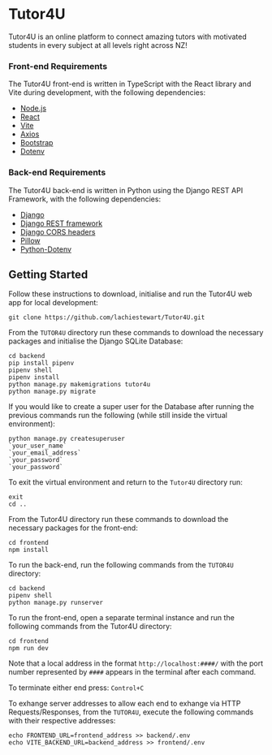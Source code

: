 # Tutor4U
Tutor4U is an online platform to connect amazing tutors with motivated students in every subject at all levels right across NZ!


### Front-end Requirements

The Tutor4U front-end is written in TypeScript with the React library and Vite during development, with the following dependencies:

+ [Node.js](https://nodejs.org/)
+ [React](https://facebook.github.io/react/)
+ [Vite](https://vitejs.dev/)
+ [Axios](https://axios-http.com/)
+ [Bootstrap](https://getbootstrap.com/)
+ [Dotenv](https://www.npmjs.com/package/dotenv)


### Back-end Requirements

The Tutor4U back-end is written in Python using the Django REST API Framework, with the following dependencies:

+ [Django](https://www.djangoproject.com/)
+ [Django REST framework](https://www.django-rest-framework.org/)
+ [Django CORS headers](https://pypi.org/project/django-cors-headers/)
+ [Pillow](https://python-pillow.org/)
+ [Python-Dotenv](https://pypi.org/project/python-dotenv/)


## Getting Started

Follow these instructions to download, initialise and run the Tutor4U web app for local development:

    git clone https://github.com/lachiestewart/Tutor4U.git
    
From the `TUTOR4U` directory run these commands to download the necessary packages and initialise the Django SQLite Database:
    
    cd backend
    pip install pipenv
    pipenv shell
    pipenv install
    python manage.py makemigrations tutor4u
    python manage.py migrate

If you would like to create a super user for the Database after running the previous commands run the following (while still inside the virtual environment): 

    python manage.py createsuperuser
    `your_user_name`
    `your_email_address`
    `your_password`
    `your_password`

To exit the virtual environment and return to the `Tutor4U` directory run:

    exit
    cd ..

From the Tutor4U directory run these commands to download the necessary packages for the front-end:

    cd frontend
    npm install

To run the back-end, run the following commands from the `TUTOR4U` directory:

    cd backend 
    pipenv shell
    python manage.py runserver

To run the front-end, open a separate terminal instance and run the following commands from the Tutor4U directory:

    cd frontend 
    npm run dev

Note that a local address in the format `http://localhost:####/` with the port number represented by `####` appears in the terminal after each command.

To terminate either end press: 
    `Control+C`

To exhange server addresses to allow each end to exhange via HTTP Requests/Responses, from the `TUTOR4U`, execute the following commands with their respective addresses:

    echo FRONTEND_URL=frontend_address >> backend/.env
    echo VITE_BACKEND_URL=backend_address >> frontend/.env






